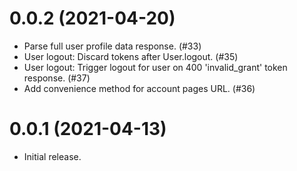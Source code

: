 # 0.0.2 (2021-04-20)
- Parse full user profile data response. (#33)
- User logout: Discard tokens after User.logout. (#35)
- User logout: Trigger logout for user on 400 'invalid_grant' token response. (#37)
- Add convenience method for account pages URL. (#36)


# 0.0.1 (2021-04-13)
- Initial release.
